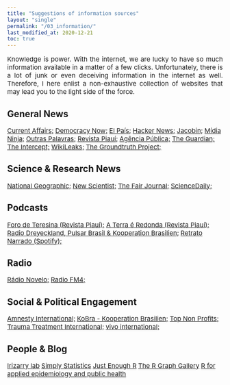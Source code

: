 ```yaml
---
title: "Suggestions of information sources"
layout: "single"
permalink: "/03_information/"
last_modified_at: 2020-12-21
toc: true
---
```



<p style="font-size:15px" align="justify">
Knowledge is power. With the internet, we are lucky to have so much information available in a matter of a few clicks. Unfortunately, there is a lot of junk or even deceiving information in the internet as well. Therefore, I here enlist a non-exhaustive collection of websites that may lead you to the light side of the force.
</p>


## General News
<a style="font-size:15px" href="https://www.currentaffairs.org/">Current Affairs;</a>
<a style="font-size:15px" href="https://www.democracynow.org/">Democracy Now;</a>
<a style="font-size:15px" href="https://elpais.com/">El País;</a>
<a style="font-size:15px" href="https://news.ycombinator.com/">Hacker News;</a>
<a style="font-size:15px" href="https://www.jacobinmag.com/">Jacobin;</a>
<a style="font-size:15px" href="https://midianinja.org/">Mídia Ninja;</a>
<a style="font-size:15px" href="https://outraspalavras.net/">Outras Palavras;</a>
<a style="font-size:15px" href="https://piaui.folha.uol.com.br/">Revista Piauí;</a>
<a style="font-size:15px" href="https://apublica.org/">Agência Pública;</a>
<a style="font-size:15px" href="https://www.theguardian.com/international/">The Guardian;</a>
<a style="font-size:15px" href="https://theintercept.com/">The Intercept;</a>
<a style="font-size:15px" href="https://wikileaks.org/">WikiLeaks;</a>
<a style="font-size:15px" href="https://thegroundtruthproject.org/">The Groundtruth Project;</a>


## Science & Research News
<a style="font-size:15px" href="https://www.nationalgeographic.com/science/">National Geographic;</a>
<a style="font-size:15px" href="https://www.newscientist.com/">New Scientist;</a>
<a style="font-size:15px" href="https://thefairjournal.com/">The Fair Journal;</a>
<a style="font-size:15px" href="https://www.sciencedaily.com/">ScienceDaily;</a>


## Podcasts
<a style="font-size:15px" href="https://piaui.folha.uol.com.br/radio-piaui/foro-de-teresina/">Foro de Teresina (Revista Piauí);</a>
<a style="font-size:15px" href="https://piaui.folha.uol.com.br/radio-piaui/terra-e-redonda/">A Terra é Redonda (Revista Piauí);</a>
<a style="font-size:15px" href="https://mais1cafe.org/category/pt/">Radio Dreyeckland, Pulsar Brasil & Kooperation Brasilien;</a>
<a style="font-size:15px" href="https://open.spotify.com/show/4jqpeAOzOKCLBg3Pc0eZ6j">Retrato Narrado (Spotify);</a>


## Radio
<a style="font-size:15px" href="https://www.radionovelo.com.br/">Rádio Novelo;</a>
<a style="font-size:15px" href="https://fm4.orf.at/">Radio FM4;</a>


## Social & Political Engagement
<a style="font-size:15px" href="https://www.amnesty.org/en/">Amnesty International;</a>
<a style="font-size:15px" href="https://www.kooperation-brasilien.org/de/">KoBra - Kooperation Brasilien;</a>
<a style="font-size:15px" href="https://topnonprofits.com/">Top Non Profits;</a>
<a style="font-size:15px" href="https://www.tt-intl.org/">Trauma Treatment International;</a>
<a style="font-size:15px" href="https://www.vivo.org/en/">vivo international;</a>


## People & Blog
<a style="font-size:15px" href="https://rafalab.github.io/">Irizarry lab</a>
<a style="font-size:15px" href="https://simplystatistics.org/">Simply Statistics</a>
<a style="font-size:15px" href="https://benwhalley.github.io/just-enough-r/">Just Enough R</a>
<a style="font-size:15px" href="https://www.r-graph-gallery.com/index.html">The R Graph Gallery</a>
<a style="font-size:15px" href="https://epirhandbook.com/">R for applied epidemiology and public health</a>
